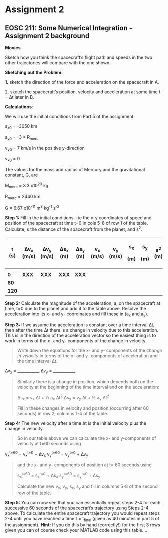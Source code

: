 # Assignment 2

## EOSC 211: Some Numerical Integration - Assignment 2 background

**Movies**

Sketch how you think the spacecraft’s flight path and speeds in the two
other trajectories will compare with the one shown.

**Sketching out the Problem:**

**1.** sketch the direction of the force and acceleration on the
spacecraft in A.

2\. sketch the spacecraft’s position, velocity and acceleration at some
time t = ∆t later in B.

**Calculations**:

We will use the initial conditions from Part 5 of the assignment:

s<sub>x0</sub> = -3050 km

s<sub>y0</sub> = -3 \* R<sub>merc</sub>

v<sub>y0</sub> = 7 km/s in the positive y-direction

v<sub>x0</sub> = 0

The values for the mass and radius of Mercury and the gravitational
constant, G, are

M<sub>merc</sub> = 3.3 x10<sup>23</sup> kg

R<sub>merc</sub> = 2440 km

G = 6.67 x10<sup>-11</sup> m<sup>3</sup> kg<sup>-1</sup> s<sup>-2</sup>

**Step 1:** Fill in the initial conditions – ie the x-y coordinates of
speed and position of the spacecraft at time t=0 in cols 5-8 of row 1 of
the table. Calculate, s the distance of the spacecraft from the planet,
and s<sup>2</sup>.

<table>
<thead>
<tr class="header">
<th><strong>t (s)</strong></th>
<th><strong>∆v<sub>x</sub> (m/s)</strong></th>
<th><strong>∆v<sub>y</sub> (m/s)</strong></th>
<th><strong>∆s<sub>x</sub> (m)</strong></th>
<th><strong>∆s<sub>y</sub> (m)</strong></th>
<th><strong>v<sub>x</sub> (m/s)</strong></th>
<th><strong>v<sub>y</sub> (m/s)</strong></th>
<th><p><strong>s<sub>x</sub></strong></p>
<p><strong>(m)</strong></p></th>
<th><p><strong>s<sub>y</sub></strong></p>
<p><strong>(m)</strong></p></th>
<th><strong>s<sup>2</sup> (m)</strong></th>
<th><strong>a (m/s<sup>2</sup>)</strong></th>
<th><strong>a<sub>x</sub> (m/s<sup>2</sup>)</strong></th>
<th><strong>a<sub>y</sub> (m/s<sup>2</sup>)</strong></th>
</tr>
</thead>
<tbody>
<tr class="odd">
<td></td>
<td></td>
<td></td>
<td></td>
<td></td>
<td></td>
<td></td>
<td></td>
<td></td>
<td></td>
<td></td>
<td></td>
<td></td>
</tr>
<tr class="even">
<td><strong>0</strong></td>
<td><strong>XXX</strong></td>
<td><strong>XXX</strong></td>
<td><strong>XXX</strong></td>
<td><strong>XXX</strong></td>
<td></td>
<td></td>
<td></td>
<td></td>
<td></td>
<td></td>
<td></td>
<td></td>
</tr>
<tr class="odd">
<td><strong>60</strong></td>
<td></td>
<td></td>
<td></td>
<td></td>
<td></td>
<td></td>
<td></td>
<td></td>
<td></td>
<td></td>
<td></td>
<td></td>
</tr>
<tr class="even">
<td><strong>120</strong></td>
<td></td>
<td></td>
<td></td>
<td></td>
<td></td>
<td></td>
<td></td>
<td></td>
<td></td>
<td></td>
<td></td>
<td></td>
</tr>
</tbody>
</table>

**Step 2:** Calculate the magnitude of the acceleration, a, on the
spacecraft at time, t=0 due to the planet and add it to the table above.
Resolve the acceleration into its x- and y- coordinates and fill these
in (a<sub>x</sub> and a<sub>y</sub>).

**Step 3:** If we assume the acceleration is constant over a time
interval ∆t, then after the time ∆t there is a change in velocity due to
this acceleration. This is in the direction of the acceleration vector
so the easiest thing is to work in terms of the x- and y- components of
the change in velocity.

> Write down the equations for the x- and y- components of the *change
> in velocity* in terms of the x- and y- components of acceleration and
> the time interval ∆t.

∆v<sub>x</sub> = \_\_\_\_\_\_\_\_\_\_\_ ∆v<sub>y</sub> =
\_\_\_\_\_\_\_\_\_\_\_

> Similarly there is a change in position, which depends both on the
> velocity at the beginning of the time interval and on the
> acceleration:
> 
> ∆s<sub>x</sub> = v<sub>x</sub> ∆t + ½ a<sub>x</sub> ∆t<sup>2</sup>
> ∆s<sub>y</sub> = v<sub>y</sub> ∆t + ½ a<sub>y</sub> ∆t<sup>2</sup>
> 
> Fill in these changes in velocity and position (occurring after 60
> seconds) in row 2, columns 1-4 of the table.

**Step 4:** The new velocity after a time ∆t is the initial velocity
plus the change in velocity.

> So in our table above we can calculate the x- and y-components of
> velocity at t=60 seconds using

v<sub>x</sub><sup>t=60</sup> = v<sub>x</sub><sup>t=0</sup> +
∆v<sub>x</sub> v<sub>y</sub><sup>t=60</sup> =
v<sub>y</sub><sup>t=0</sup> + ∆v<sub>y</sub>

> and the x- and y- components of position at t= 60 seconds using
> 
> s<sub>x</sub><sup>t=60</sup> = s<sub>x</sub><sup>t=0</sup> +
> ∆s<sub>x</sub> s<sub>y</sub><sup>t=60</sup> =
> s<sub>y</sub><sup>t=0</sup> + ∆s<sub>y</sub>
> 
> Calculate the new v<sub>x</sub>, v<sub>y</sub>, s<sub>x</sub>,
> s<sub>y</sub> and fill in columns 5-8 of the second row of the table.

**Step 5:** You can now see that you can essentially repeat steps 2-4
for each successive 60 seconds of the spacecraft’s trajectory using
Steps 2-4 above. To calculate the entire spacecraft trajectory you would
repeat steps 2-4 until you have reached a time t = t<sub>final</sub>
(given as 40 minutes in part 5 of the assignment). **Hint:** If you do
this by hand (correctly\!) for the first 3 rows given you can of course
check your MATLAB code using this table….
